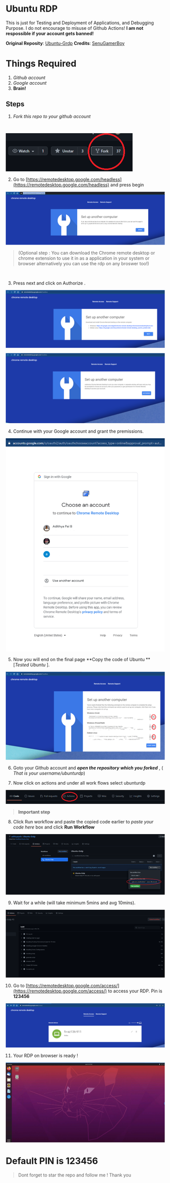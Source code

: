 # Ubuntu RDP  


This is just for Testing and Deployment of Applications, and Debugging Purpose. I do not encourage to misuse of Github Actions! **I am not respossible if your  account gets banned!**
</br>

**Original Reposity**: [Ubuntu-Grdp](https://github.com/SenuGamerBoy/UBUNTU-RDP)
**Credits**:     [SenuGamerBoy](https://github.com/SenuGamerBoy)


# Things Required

 1. *Github account*
 2. *Google account*
 3. **Brain!**
## Steps

 1. *Fork this repo to your github account* 
  <br/>

   ![fork github](/fork.png)
   
 2. Go to [https://remotedesktop.google.com/headless](https://remotedesktop.google.com/headless) and press begin


 ![fork github](begin.png)
 
> (Optional  step : You can download  the Chrome remote desktop or
> chrome extension to use it  in 
>     as a application in your system or browser alternatively you can use the rdp on  any broswer too!)
 
  <br/>

  3. Press next and click on Authorize .

  ![fork github](next.png)
  <br/>

  ![fork github](auth.png)
  <br/>

 4. Continue with your Google account and grant the premissions.

 ![fork github](/google.png)
 <br/>
   
 5. Now you will end on the final page **Copy the code of Ubuntu ** [*Tested Ubuntu* ].

 ![fork github](/final.png)
 <br/>
   
 6. Goto your Github account and  ***open the repository which you forked*** , ( *That is  your username/ubunturdp*)

 7. Now click on actions and under all work flows select ubunturdp

 ![fork github](/actions.png)

> **Important step**

8.  Click Run workflow and paste the copied code earlier to  *paste your code here* box and click  **Run Workflow**

 ![fork github](/paste.png)
   <br/>

09. Wait for a while (will take minimum 5mins and avg 10mins).

    
  <img src="/cancel.png" title="ubuntu">



10.  Go to  [https://remotedesktop.google.com/access/](https://remotedesktop.google.com/access/)  to access your RDP. Pin is **123456**

 ![fork github](/best.png)
   <br/>

11.  Your RDP on browser is ready !

    
  <img src="/ub.png" title="ubuntu">


 
# Default PIN is 123456

> Dont forget to star the repo and follow me ! Thank you
